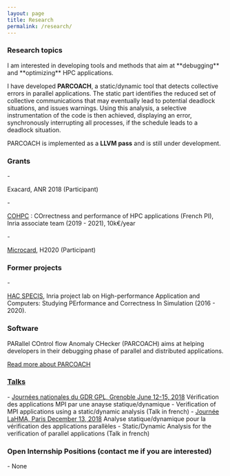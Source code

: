 ```yaml
---
layout: page
title: Research
permalink: /research/
---
```




<div class="panel panel-info" markdown="1">
  <div class="panel-heading">
    <h3 class="panel-title">Research topics</h3>
  </div>
  <div class="panel-body" markdown="1">
I am interested in developing tools and methods that aim at **debugging** and **optimizing** HPC applications.

I have developed **PARCOACH**, a static/dynamic tool that detects collective errors in parallel applications. The static part identifies the reduced set of collective communications that may eventually lead to potential deadlock situations,
 and issues warnings. Using this analysis, a selective instrumentation of the code is then achieved, displaying an error, synchronously
 interrupting all processes, if the schedule leads to a deadlock situation. 

PARCOACH is implemented as a **LLVM pass** and is still under development.
  </div>
</div>


<div class="panel panel-info" markdown="1">
  <div class="panel-heading">
    <h3 class="panel-title">Grants</h3>
  </div>
  <div class="panel-body">
<td markdown="1">
- <p> Exacard, ANR 2018 (Participant) </p> 
- <p> <a href="https://team.inria.fr/cohpc/" target="_blank">COHPC</a> : COrrectness and performance of HPC applications (French PI), Inria associate team (2019 - 2021), 10k€/year </p> 
- <p> <a href="http://www.microcard.eu/index-en.html" target="_blank">Microcard</a>, H2020 (Participant) </p> 
</td>
  </div>
</div>

<div class="panel panel-info" markdown="1">
  <div class="panel-heading">
    <h3 class="panel-title">Former projects</h3>
  </div>
  <div class="panel-body">
<td markdown="1">
- <p> <a href="http://hacspecis.gforge.inria.fr" target="_blank">HAC SPECIS</a>, Inria project lab on High-performance Application and Computers: Studying PErformance and Correctness In Simulation (2016 - 2020).
</td>
  </div>
</div>

<div class="panel panel-info" markdown="1">
  <div class="panel-heading">
    <h3 class="panel-title">Software</h3>
  </div>
  <div class="panel-body">
PARallel COntrol flow Anomaly CHecker (PARCOACH) aims at helping developers in their debugging phase of parallel and distributed applications.

<a href="https://team.inria.fr/storm/software/parcoach/" target="_blank">Read more about PARCOACH</a>
  </div>
</div>



<link rel="stylesheet" href="https://maxcdn.bootstrapcdn.com/bootstrap/3.3.4/css/bootstrap.min.css">
<link href="//netdna.bootstrapcdn.com/bootstrap/3.0.0/css/bootstrap-glyphicons.css" rel="stylesheet">


<div class="panel-group" id="accordion" markdown="1">
 <div class="panel panel-info">
  <div class="panel-heading">
    <h3 class="panel-title"> <a class="accordion-toggle collapsed" data-toggle="collapse" data-parent="#accordion" href="#collapse2"> Talks</a></h3>
  </div>
  <div id="collapse2" class="panel-collapse collapse">
  <div class="panel-body">
<td markdown="1">
- <a href="http://gpl2018.imag.fr/index.html" target="_blank">Journées nationales du GDR GPL, Grenoble June 12-15, 2018</a>
   Vérification des applications MPI par une anayse statique/dynamique  -  Verification of MPI applications using a static/dynamic analysis (Talk in french)
- <a href="http://tesson.julien.free.fr/LaMHA/2018/" target="_blank">Journée LaHMA, Paris December 13, 2018</a>
   Analyse statique/dynamique pour la vérification des applications parallèles  -  Static/Dynamic Analysis for the verification of parallel applications (Talk in french)

</td>
  </div>
  </div>
  </div>
</div>


<div class="panel panel-danger" markdown="1">
  <div class="panel-heading">
    <h3 class="panel-title">Open Internship Positions (contact me if you are interested)</h3>
  </div>
  <div class="panel-body">
	- None 
  </div>
</div>
